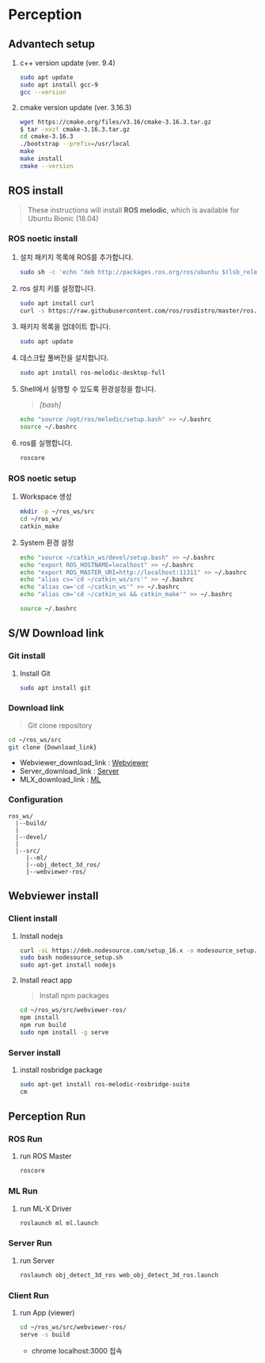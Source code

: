 # Perception

## Advantech setup

1. c++ version update (ver. 9.4)
    ```bash
    sudo apt update
    sudo apt install gcc-9
    gcc --version
    ```
    
2. cmake version update (ver. 3.16.3)
    ```bash
    wget https://cmake.org/files/v3.16/cmake-3.16.3.tar.gz
    $ tar -xvzf cmake-3.16.3.tar.gz
    cd cmake-3.16.3
    ./bootstrap --prefix=/usr/local
    make
    make install
    cmake --version
    ```
 

## ROS install

>These instructions will install **ROS melodic**, which is available for Ubuntu Bionic (18.04)

### ROS noetic install
1. 설치 패키지 목록에 ROS를 추가합니다.
	```bash
	sudo sh -c 'echo "deb http://packages.ros.org/ros/ubuntu $(lsb_release -sc) main" > /etc/apt/sources.list.d/ros-latest.list'
	```

2.  ros 설치 키를 설정합니다.
	```bash
	sudo apt install curl
	curl -s https://raw.githubusercontent.com/ros/rosdistro/master/ros.asc | sudo apt-key add -
	```

3.  패키지 목록을 업데이트 합니다.
	```bash
	sudo apt update
	```

4. 데스크탑 풀버전을 설치합니다.
	```bash
	sudo apt install ros-melodic-desktop-full
	```

5.  Shell에서 실행할 수 있도록 환경설정을 합니다.
	>_[bash]_
	```bash
	echo "source /opt/ros/melodic/setup.bash" >> ~/.bashrc
	source ~/.bashrc
	```

6.  ros를 실행합니다.
	```bash
	roscore
	```

### ROS noetic setup
1. Workspace 생성
	```bash
	mkdir -p ~/ros_ws/src
	cd ~/ros_ws/
	catkin_make
	```
	
2. System 환경 설정
	```bash
	echo "source ~/catkin_ws/devel/setup.bash" >> ~/.bashrc
	echo "export ROS_HOSTNAME=localhost" >> ~/.bashrc
	echo "export ROS_MASTER_URI=http://localhost:11311" >> ~/.bashrc
	echo "alias cs='cd ~/catkin_ws/src'" >> ~/.bashrc
	echo "alias cw='cd ~/catkin_ws'" >> ~/.bashrc
	echo "alias cm='cd ~/catkin_ws && catkin_make'" >> ~/.bashrc
	
	source ~/.bashrc
	```

## S/W Download link

### Git install
1. Install Git
	```bash
	sudo apt install git
	```

### Download link
>Git clone repository
```bash
cd ~/ros_ws/src
git clone {Download_link}
```
- Webviewer_download_link : [Webviewer](https://github.com/soslab-solution/webviewer-ros)
- Server_download_link : [Server](https://github.com/soslab-solution/obj_detect_3d_ros)
- MLX_download_link : [ML](https://github.com/soslab-solution/mlx_ros_driver)

### Configuration 
```
ros_ws/
  |--build/
  |
  |--devel/
  |
  |--src/
     |--ml/
     |--obj_detect_3d_ros/
     |--webviewer-ros/
 ```


## Webviewer install

### Client install

1.  Install nodejs
	```bash
	curl -sL https://deb.nodesource.com/setup_16.x -o nodesource_setup.sh
	sudo bash nodesource_setup.sh
	sudo apt-get install nodejs
	```

2.  Install react app
	> Install npm packages
	```bash
	cd ~/ros_ws/src/webviewer-ros/
	npm install
	npm run build
	sudo npm install -g serve
	```

### Server install

1. install rosbridge package
    ```bash
    sudo apt-get install ros-melodic-rosbridge-suite
    cm
    ```

## Perception Run

### ROS Run
1. run ROS Master
    ```bash
    roscore
    ```

### ML Run
1. run ML-X Driver
    ```bash
    roslaunch ml ml.launch
    ```

### Server Run
1. run Server
    ```bash
    roslaunch obj_detect_3d_ros web_obj_detect_3d_ros.launch
    ```

### Client Run

1. run App (viewer)
    ```bash
    cd ~/ros_ws/src/webviewer-ros/
    serve -s build
    ```
    - chrome localhost:3000 접속

